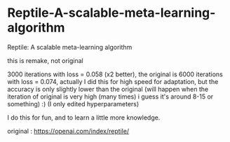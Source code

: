 # Reptile-A-scalable-meta-learning-algorithm
Reptile: A scalable meta-learning algorithm

this is remake, not original

3000 iterations with loss = 0.058 (x2 better), the original is 6000 iterations with loss = 0.074, actually I did this for high speed for adaptation, but the accuracy is only slightly lower than the original (will happen when the iteration of original is very high (many times) i guess it's around 8-15 or something) :) (I only edited hyperparameters)


I do this for fun, and to learn a little more knowledge.


original : https://openai.com/index/reptile/
